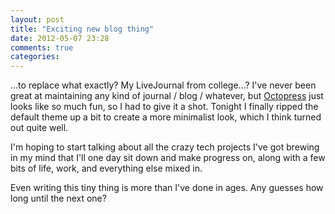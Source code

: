 ```yaml
---
layout: post
title: "Exciting new blog thing"
date: 2012-05-07 23:28
comments: true
categories:
---
```

...to replace what exactly? My LiveJournal from college...? I've never been great at maintaining any kind of journal / blog / whatever, but [Octopress](http://octopress.org) just looks like so much fun, so I had to give it a shot. Tonight I finally ripped the default theme up a bit to create a more minimalist look, which I think turned out quite well.

I'm hoping to start talking about all the crazy tech projects I've got brewing in my mind that I'll one day sit down and make progress on, along with a few bits of life, work, and everything else mixed in.

Even writing this tiny thing is more than I've done in ages. Any guesses how long until the next one?

